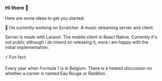 ### Hi there 👋

Here are some ideas to get you started:

🔭 I’m currently working on
Scratcher. A music streaming server and client.

Server is made with Laravel. The mobile client in React Native.
Currently it's not public although i do intend on releasing it, once i am happy with the initial implementation.

⚡ Fun fact:

Every year when Formula 1 is in Belgium. There is a heated discussion on whether a corner is named Eau Rouge or Raidillon.
